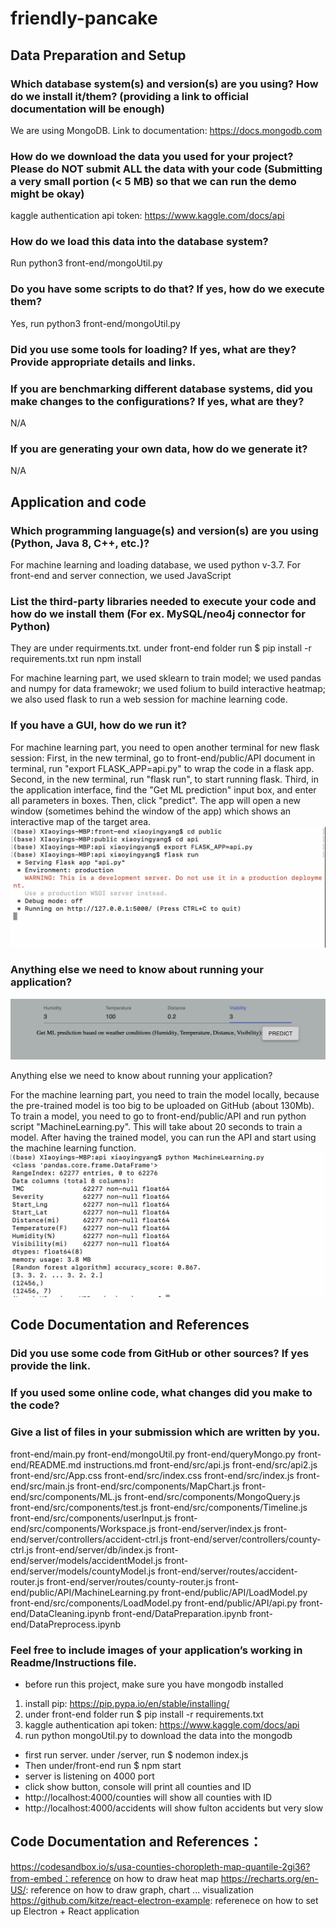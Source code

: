# friendly-pancake
## Data Preparation and Setup

### Which database system(s) and version(s) are you using? How do we install it/them? (providing a link to official documentation will be enough)
We are using MongoDB. Link to documentation: https://docs.mongodb.com


### How do we download the data you used for your project? Please do NOT submit ALL the data with your code (Submitting a very small portion (< 5 MB) so that we can run the demo might be okay)
kaggle authentication api token: https://www.kaggle.com/docs/api 


### How do we load this data into the database system? 
Run python3 front-end/mongoUtil.py


### Do you have some scripts to do that? If yes, how do we execute them?
Yes, run python3 front-end/mongoUtil.py


### Did you use some tools for loading? If yes, what are they? Provide appropriate details and links. 



### If you are benchmarking different database systems, did you make changes to the configurations? If yes, what are they?
N/A


### If you are generating your own data, how do we generate it?
N/A


## Application and code

### Which programming language(s) and version(s) are you using (Python, Java 8, C++, etc.)?

For machine learning and loading database, we used python v-3.7.
For front-end and server connection, we used JavaScript


### List the third-party libraries needed to execute your code and how do we install them (For ex. MySQL/neo4j connector for Python)

They are under requirments.txt. 
under front-end folder run $ pip install -r requirements.txt
run npm install

For machine learning part, we used sklearn to train model; we used pandas and numpy for data framewokr; we used folium to build interactive heatmap; we also used flask to run a web session for machine learning code. 


### If you have a GUI, how do we run it?

For machine learning part, you need to open another terminal for new flask session: 
First, in the new terminal, go to front-end/public/API document in terminal, run "export FLASK_APP=api.py" to wrap the code in a flask app. 
Second, in the new terminal, run "flask run", to start running flask. 
Third, in the application interface, find the "Get ML prediction" input box, and enter all parameters in boxes. Then, click "predict". The app will open a new window (sometimes behind the window of the app) which shows an interactive map of the target area. 
![](instruction_files/img4.png)


### Anything else we need to know about running your application?
![](instruction_files/img2.png)

Anything else we need to know about running your application?

For the machine learning part, you need to train the model locally, because the pre-trained model is too big to be uploaded on GitHub (about 130Mb). To train a model, you need to go to front-end/public/API and run python script "MachineLearning.py". This will take about 20 seconds to train a model. After having the trained model, you can run the API and start using the machine learning function.
![](instruction_files/img3.png)

## Code Documentation and References

### Did you use some code from GitHub or other sources? If yes provide the link.


### If you used some online code, what changes did you make to the code?

### Give a list of files in your submission which are written by you.
front-end/main.py
front-end/mongoUtil.py
front-end/queryMongo.py
front-end/README.md
instructions.md
front-end/src/api.js
front-end/src/api2.js
front-end/src/App.css
front-end/src/index.css
front-end/src/index.js
front-end/src/main.js
front-end/src/components/MapChart.js
front-end/src/components/ML.js
front-end/src/components/MongoQuery.js
front-end/src/components/test.js
front-end/src/components/Timeline.js
front-end/src/components/userInput.js
front-end/src/components/Workspace.js
front-end/server/index.js
front-end/server/controllers/accident-ctrl.js
front-end/server/controllers/county-ctrl.js
front-end/server/db/index.js
front-end/server/models/accidentModel.js
front-end/server/models/countyModel.js
front-end/server/routes/accident-router.js
front-end/server/routes/county-router.js
front-end/public/API/MachineLearning.py
front-end/public/API/LoadModel.py
front-end/src/components/LoadModel.py
front-end/public/API/api.py
front-end/DataCleaning.ipynb
front-end/DataPreparation.ipynb
front-end/DataPreprocess.ipynb



### Feel free to include images of your application’s working in Readme/Instructions file.


* before run this project, make sure you have mongodb installed
1. install pip: https://pip.pypa.io/en/stable/installing/
2. under front-end folder run $ pip install -r requirements.txt
3. kaggle authentication api token: https://www.kaggle.com/docs/api 
5. run python mongoUtil.py to download the data into the mongodb
* first run server. under /server, run $ nodemon index.js
* Then under/front-end run $ npm start
* server is listening on 4000 port
* click show button, console will print all counties and ID
* http://localhost:4000/counties will show all counties with ID
* http://localhost:4000/accidents will show fulton accidents but very slow

## Code Documentation and References：
https://codesandbox.io/s/usa-counties-choropleth-map-quantile-2gi36?from-embed：reference on how to draw heat map
https://recharts.org/en-US/: reference on how to draw graph, chart ... visualization
https://github.com/kitze/react-electron-example: referenece on how to set up Electron + React application
